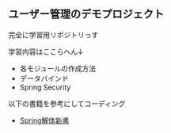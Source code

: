 ## ユーザー管理のデモプロジェクト

完全に学習用リポジトリっす

学習内容はここらへん↓

* 各モジュールの作成方法
* データバインド
* Spring Security

以下の書籍を参考にしてコーディング

* [Spring解体新書](https://www.amazon.co.jp/%E3%80%90%E5%BE%8C%E6%82%94%E3%81%97%E3%81%AA%E3%81%84%E3%81%9F%E3%82%81%E3%81%AE%E5%85%A5%E9%96%80%E6%9B%B8%E3%80%91Spring%E8%A7%A3%E4%BD%93%E6%96%B0%E6%9B%B8-Boot2%E3%81%A7%E5%AE%9F%E9%9A%9B%E3%81%AB%E4%BD%9C%E3%81%A3%E3%81%A6%E5%AD%A6%E3%81%B9%E3%82%8B%EF%BC%81Spring-Security%E3%80%81Spring-JDBC%E3%80%81Spring-MyBatis%E3%81%AA%E3%81%A9%E5%A4%9A%E6%95%B0%E8%A7%A3%E8%AA%AC%EF%BC%81-ebook/dp/B07H6XLXD7/ref=sr_1_4?__mk_ja_JP=%E3%82%AB%E3%82%BF%E3%82%AB%E3%83%8A&keywords=Spring+boot&qid=1562421688&s=gateway&sr=8-4)